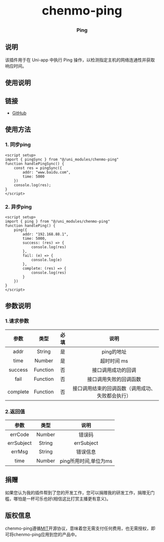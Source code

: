 <h3 align="center" style="margin: 30px 0 30px;font-weight: bold;font-size:40px;">chenmo-ping</h3>
<h3 align="center">Ping</h3>

## 说明

该插件用于在 Uni-app 中执行 Ping 操作，以检测指定主机的网络连通性并获取响应时间。

## 使用说明


## 链接

- [GitHub]()

## 使用方法

### 1. 同步ping
```vue
<script setup>
import { pingSync } from "@/uni_modules/chenmo-ping"
function handlePingSync() {
	const res = pingSync({
		addr: "www.baidu.com",
		time: 5000
	})
	console.log(res);
}
</script>
```
### 2. 异步ping
```vue
<script setup>
import { ping } from "@/uni_modules/chenmo-ping"
function handlePing() {
	ping({
		addr: "192.168.88.1",
		time: 5000,
		success: (res) => {
			console.log(res)
		},
		fail: (e) => {
			console.log(e)
		},
		complete: (res) => {
			console.log(res)
		}
	})
}
</script>
```
## 参数说明

### 1.请求参数

|   参数   |   类型   | 必填 |                       说明                       |
| :------: | :------: | :--: | :----------------------------------------------: |
|   addr   |  String  |  是  |                    ping的地址                    |
|   time   |  Number  |  是  |                   超时时间 ms                    |
| success  | Function |  否  |                接口调用成功的回调                |
|   fail   | Function |  否  |              接口调用失败的回调函数              |
| complete | Function |  否  | 接口调用结束的回调函数（调用成功、失败都会执行） |
### 2.返回值

|    参数    |  类型  |         说明          |
| :--------: | :----: | :-------------------: |
|  errCode   | Number |        错误码         |
| errSubject | String |      errSubject       |
|   errMsg   | String |       错误信息        |
|    time    | Number | ping所用时间,单位为ms |

## 捐赠

如果您认为我的插件帮到了您的开发工作，您可以捐赠我的研发工作，捐赠无门槛，哪怕是一杯可乐也好(相信这比打赏主播更有意义)。

## 版权信息
chenmo-ping遵循[MIT](https://en.wikipedia.org/wiki/MIT_License)开源协议，意味着您无需支付任何费用，也无需授权，即可将chenmo-ping应用到您的产品中。